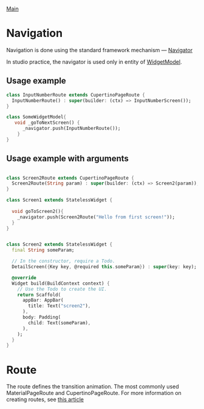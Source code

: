 [Main](../main.md)

# Navigation

Navigation is done using the standard framework mechanism — [Navigator](https://flutter.dev/docs/cookbook/navigation)

In studio practice, the navigator is used only in entity of [WidgetModel](../ui/widget_model.md).

## Usage example

```dart
class InputNumberRoute extends CupertinoPageRoute {
  InputNumberRoute() : super(builder: (ctx) => InputNumberScreen());
}

class SomeWidgetModel{
   void _goToNextScreen() {
      _navigator.push(InputNumberRoute());
    }
} 
```

## Usage example with arguments

```dart

class Screen2Route extends CupertinoPageRoute {
  Screen2Route(String param) : super(builder: (ctx) => Screen2(param));
}

class Screen1 extends StatelessWidget {
  
  void goToScreen2(){
    _navigator.push(Screen2Route("Hello from first screen!"));
  }
}


class Screen2 extends StatelessWidget {
  final String someParam;

  // In the constructor, require a Todo.
  DetailScreen({Key key, @required this.someParam}) : super(key: key);

  @override
  Widget build(BuildContext context) {
    // Use the Todo to create the UI.
    return Scaffold(
      appBar: AppBar(
        title: Text("screen2"),
      ),
      body: Padding(
        child: Text(someParam),
      ),
    );
  }
}
```

# Route

The route defines the transition animation.
The most commonly used MaterialPageRoute and CupertinoPageRoute.
For more information on creating routes, see [this article][route_link]


[route_link]:https://medium.com/@agungsurya/create-custom-router-transition-in-flutter-using-pageroutebuilder-73a1a9c4a171